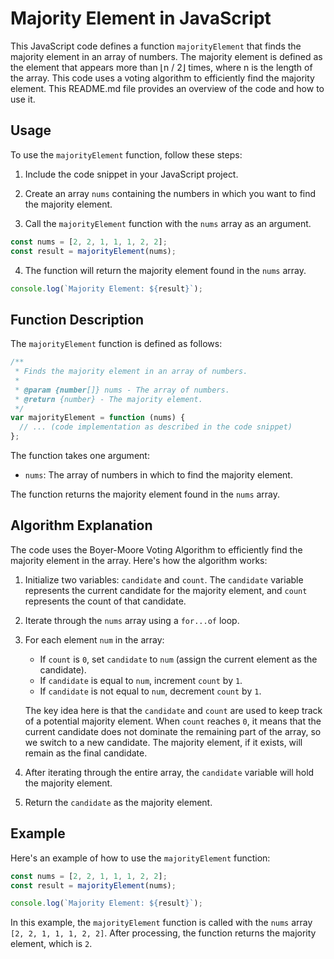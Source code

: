 # Majority Element in JavaScript

This JavaScript code defines a function `majorityElement` that finds the majority element in an array of numbers. The majority element is defined as the element that appears more than ⌊n / 2⌋ times, where n is the length of the array. This code uses a voting algorithm to efficiently find the majority element. This README.md file provides an overview of the code and how to use it.

## Usage

To use the `majorityElement` function, follow these steps:

1. Include the code snippet in your JavaScript project.

2. Create an array `nums` containing the numbers in which you want to find the majority element.

3. Call the `majorityElement` function with the `nums` array as an argument.

```javascript
const nums = [2, 2, 1, 1, 1, 2, 2];
const result = majorityElement(nums);
```

4. The function will return the majority element found in the `nums` array.

```javascript
console.log(`Majority Element: ${result}`);
```

## Function Description

The `majorityElement` function is defined as follows:

```javascript
/**
 * Finds the majority element in an array of numbers.
 *
 * @param {number[]} nums - The array of numbers.
 * @return {number} - The majority element.
 */
var majorityElement = function (nums) {
  // ... (code implementation as described in the code snippet)
};
```

The function takes one argument:

- `nums`: The array of numbers in which to find the majority element.

The function returns the majority element found in the `nums` array.

## Algorithm Explanation

The code uses the Boyer-Moore Voting Algorithm to efficiently find the majority element in the array. Here's how the algorithm works:

1. Initialize two variables: `candidate` and `count`. The `candidate` variable represents the current candidate for the majority element, and `count` represents the count of that candidate.

2. Iterate through the `nums` array using a `for...of` loop.

3. For each element `num` in the array:

   - If `count` is `0`, set `candidate` to `num` (assign the current element as the candidate).
   - If `candidate` is equal to `num`, increment `count` by `1`.
   - If `candidate` is not equal to `num`, decrement `count` by `1`.

   The key idea here is that the `candidate` and `count` are used to keep track of a potential majority element. When `count` reaches `0`, it means that the current candidate does not dominate the remaining part of the array, so we switch to a new candidate. The majority element, if it exists, will remain as the final candidate.

4. After iterating through the entire array, the `candidate` variable will hold the majority element.

5. Return the `candidate` as the majority element.

## Example

Here's an example of how to use the `majorityElement` function:

```javascript
const nums = [2, 2, 1, 1, 1, 2, 2];
const result = majorityElement(nums);

console.log(`Majority Element: ${result}`);
```

In this example, the `majorityElement` function is called with the `nums` array `[2, 2, 1, 1, 1, 2, 2]`. After processing, the function returns the majority element, which is `2`.
